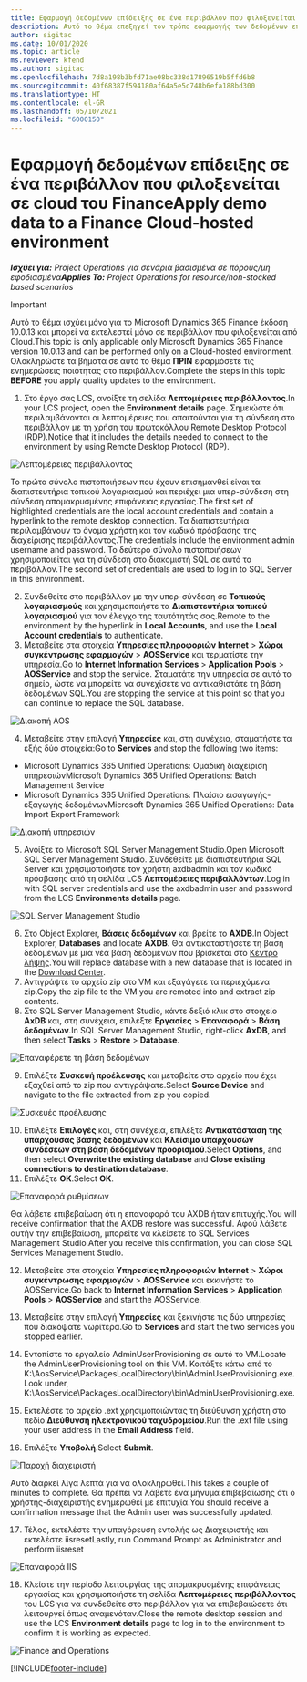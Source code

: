 ```yaml
---
title: Εφαρμογή δεδομένων επίδειξης σε ένα περιβάλλον που φιλοξενείται σε cloud του Finance
description: Αυτό το θέμα επεξηγεί τον τρόπο εφαρμογής των δεδομένων επίδειξης από το Project Operations σε ένα περιβάλλον Dynamics 365 Finance που φιλοξενείται στο Cloud.
author: sigitac
ms.date: 10/01/2020
ms.topic: article
ms.reviewer: kfend
ms.author: sigitac
ms.openlocfilehash: 7d8a198b3bfd71ae08bc338d17896519b5ffd6b8
ms.sourcegitcommit: 40f68387f594180af64a5e5c748b6efa188bd300
ms.translationtype: HT
ms.contentlocale: el-GR
ms.lasthandoff: 05/10/2021
ms.locfileid: "6000150"
---
```

# <a name="apply-demo-data-to-a-finance-cloud-hosted-environment"></a><span data-ttu-id="ea4b4-103">Εφαρμογή δεδομένων επίδειξης σε ένα περιβάλλον που φιλοξενείται σε cloud του Finance</span><span class="sxs-lookup"><span data-stu-id="ea4b4-103">Apply demo data to a Finance Cloud-hosted environment</span></span>

<span data-ttu-id="ea4b4-104">_**Ισχύει για:** Project Operations για σενάρια βασισμένα σε πόρους/μη εφοδιασμένα_</span><span class="sxs-lookup"><span data-stu-id="ea4b4-104">_**Applies To:** Project Operations for resource/non-stocked based scenarios_</span></span>

> [!IMPORTANT]
> <span data-ttu-id="ea4b4-105">Αυτό το θέμα ισχύει μόνο για το Microsoft Dynamics 365 Finance έκδοση 10.0.13 και μπορεί να εκτελεστεί μόνο σε περιβάλλον που φιλοξενείται από Cloud.</span><span class="sxs-lookup"><span data-stu-id="ea4b4-105">This topic is only applicable only Microsoft Dynamics 365 Finance version 10.0.13 and can be performed only on a Cloud-hosted environment.</span></span> <span data-ttu-id="ea4b4-106">Ολοκληρώστε τα βήματα σε αυτό το θέμα **ΠΡΙΝ** εφαρμόσετε τις ενημερώσεις ποιότητας στο περιβάλλον.</span><span class="sxs-lookup"><span data-stu-id="ea4b4-106">Complete the steps in this topic **BEFORE** you apply quality updates to the environment.</span></span>

1. <span data-ttu-id="ea4b4-107">Στο έργο σας LCS, ανοίξτε τη σελίδα **Λεπτομέρειες περιβάλλοντος**.</span><span class="sxs-lookup"><span data-stu-id="ea4b4-107">In your LCS project, open the **Environment details** page.</span></span> <span data-ttu-id="ea4b4-108">Σημειώστε ότι περιλαμβάνονται οι λεπτομέρειες που απαιτούνται για τη σύνδεση στο περιβάλλον με τη χρήση του πρωτοκόλλου Remote Desktop Protocol (RDP).</span><span class="sxs-lookup"><span data-stu-id="ea4b4-108">Notice that it includes the details needed to connect to the environment by using Remote Desktop Protocol (RDP).</span></span>

![Λεπτομέρειες περιβάλλοντος ](./media/1EnvironmentDetails.png)

<span data-ttu-id="ea4b4-110">Το πρώτο σύνολο πιστοποιήσεων που έχουν επισημανθεί είναι τα διαπιστευτήρια τοπικού λογαριασμού και περιέχει μια υπερ-σύνδεση στη σύνδεση απομακρυσμένης επιφάνειας εργασίας.</span><span class="sxs-lookup"><span data-stu-id="ea4b4-110">The first set of highlighted credentials are the local account credentials and contain a hyperlink to the remote desktop connection.</span></span> <span data-ttu-id="ea4b4-111">Τα διαπιστευτήρια περιλαμβάνουν το όνομα χρήστη και τον κωδικό πρόσβασης της διαχείρισης περιβάλλοντος.</span><span class="sxs-lookup"><span data-stu-id="ea4b4-111">The credentials include the environment admin username and password.</span></span> <span data-ttu-id="ea4b4-112">Το δεύτερο σύνολο πιστοποιήσεων χρησιμοποιείται για τη σύνδεση στο διακομιστή SQL σε αυτό το περιβάλλον.</span><span class="sxs-lookup"><span data-stu-id="ea4b4-112">The second set of credentials are used to log in to SQL Server in this environment.</span></span>

2. <span data-ttu-id="ea4b4-113">Συνδεθείτε στο περιβάλλον με την υπερ-σύνδεση σε **Τοπικούς λογαριασμούς** και χρησιμοποιήστε τα **Διαπιστευτήρια τοπικού λογαριασμού** για τον έλεγχο της ταυτότητάς σας.</span><span class="sxs-lookup"><span data-stu-id="ea4b4-113">Remote to the environment by the hyperlink in **Local Accounts**, and use the **Local Account credentials** to authenticate.</span></span>
3. <span data-ttu-id="ea4b4-114">Μεταβείτε στα στοιχεία **Υπηρεσίες πληροφοριών Internet** > **Χώροι συγκέντρωσης εφαρμογών** > **AOSService** και τερματίστε την υπηρεσία.</span><span class="sxs-lookup"><span data-stu-id="ea4b4-114">Go to **Internet Information Services** > **Application Pools** > **AOSService** and stop the service.</span></span> <span data-ttu-id="ea4b4-115">Σταματάτε την υπηρεσία σε αυτό το σημείο, ώστε να μπορείτε να συνεχίσετε να αντικαθιστάτε τη βάση δεδομένων SQL.</span><span class="sxs-lookup"><span data-stu-id="ea4b4-115">You are stopping the service at this point so that you can continue to replace the SQL database.</span></span>

![Διακοπή AOS](./media/2StopAOS.png)

4. <span data-ttu-id="ea4b4-117">Μεταβείτε στην επιλογή **Υπηρεσίες** και, στη συνέχεια, σταματήστε τα εξής δύο στοιχεία:</span><span class="sxs-lookup"><span data-stu-id="ea4b4-117">Go to **Services** and stop the following two items:</span></span>

- <span data-ttu-id="ea4b4-118">Microsoft Dynamics 365 Unified Operations: Ομαδική διαχείριση υπηρεσιών</span><span class="sxs-lookup"><span data-stu-id="ea4b4-118">Microsoft Dynamics 365 Unified Operations: Batch Management Service</span></span>
- <span data-ttu-id="ea4b4-119">Microsoft Dynamics 365 Unified Operations: Πλαίσιο εισαγωγής-εξαγωγής δεδομένων</span><span class="sxs-lookup"><span data-stu-id="ea4b4-119">Microsoft Dynamics 365 Unified Operations: Data Import Export Framework</span></span>

![Διακοπή υπηρεσιών](./media/3StopServices.png)

5. <span data-ttu-id="ea4b4-121">Ανοίξτε το Microsoft SQL Server Management Studio.</span><span class="sxs-lookup"><span data-stu-id="ea4b4-121">Open Microsoft SQL Server Management Studio.</span></span> <span data-ttu-id="ea4b4-122">Συνδεθείτε με διαπιστευτήρια SQL Server και χρησιμοποιήστε τον χρήστη axdbadmin και τον κωδικό πρόσβασης από τη σελίδα LCS **Λεπτομέρειες περιβαλλόντων**.</span><span class="sxs-lookup"><span data-stu-id="ea4b4-122">Log in with SQL server credentials and use the axdbadmin user and password from the LCS **Environments details** page.</span></span>

![SQL Server Management Studio](./media/4SSMS.png)

6. <span data-ttu-id="ea4b4-124">Στο Object Explorer, **Βάσεις δεδομένων** και βρείτε το **AXDB**.</span><span class="sxs-lookup"><span data-stu-id="ea4b4-124">In Object Explorer, **Databases** and locate **AXDB**.</span></span> <span data-ttu-id="ea4b4-125">Θα αντικαταστήσετε τη βάση δεδομένων με μια νέα βάση δεδομένων που βρίσκεται στο [Κέντρο λήψης](https://download.microsoft.com/download/1/a/3/1a314bd2-b082-4a87-abdc-1ba26c92b63d/ProjOpsDemoDataFOGARelease.zip).</span><span class="sxs-lookup"><span data-stu-id="ea4b4-125">You will replace database with a new database that is located in the [Download Center](https://download.microsoft.com/download/1/a/3/1a314bd2-b082-4a87-abdc-1ba26c92b63d/ProjOpsDemoDataFOGARelease.zip).</span></span> 
7. <span data-ttu-id="ea4b4-126">Αντιγράψτε το αρχείο zip στο VM και εξαγάγετε τα περιεχόμενα zip.</span><span class="sxs-lookup"><span data-stu-id="ea4b4-126">Copy the zip file to the VM you are remoted into and extract zip contents.</span></span>
8. <span data-ttu-id="ea4b4-127">Στο SQL Server Management Studio, κάντε δεξιό κλικ στο στοιχείο **AxDB** και, στη συνέχεια, επιλέξτε **Εργασίες** > **Επαναφορά** > **Βάση δεδομένων**.</span><span class="sxs-lookup"><span data-stu-id="ea4b4-127">In SQL Server Management Studio, right-click **AxDB**, and then select **Tasks** > **Restore** > **Database**.</span></span>

![Επαναφέρετε τη βάση δεδομένων](./media/5RestoreDatabase.png)

9. <span data-ttu-id="ea4b4-129">Επιλέξτε **Συσκευή προέλευσης** και μεταβείτε στο αρχείο που έχει εξαχθεί από το zip που αντιγράψατε.</span><span class="sxs-lookup"><span data-stu-id="ea4b4-129">Select **Source Device** and navigate to the file extracted from zip you copied.</span></span>

![Συσκευές προέλευσης](./media/6SourceDevice.png)

10. <span data-ttu-id="ea4b4-131">Επιλέξτε **Επιλογές** και, στη συνέχεια, επιλέξτε **Αντικατάσταση της υπάρχουσας βάσης δεδομένων** και **Κλείσιμο υπαρχουσών συνδέσεων στη βάση δεδομένων προορισμού**.</span><span class="sxs-lookup"><span data-stu-id="ea4b4-131">Select **Options**, and then select **Overwrite the existing database** and **Close existing connections to destination database**.</span></span> 
11. <span data-ttu-id="ea4b4-132">Επιλέξτε **OK**.</span><span class="sxs-lookup"><span data-stu-id="ea4b4-132">Select **OK**.</span></span>

![Επαναφορά ρυθμίσεων](./media/7RestoreSetting.png)

<span data-ttu-id="ea4b4-134">Θα λάβετε επιβεβαίωση ότι η επαναφορά του AXDB ήταν επιτυχής.</span><span class="sxs-lookup"><span data-stu-id="ea4b4-134">You will receive confirmation that the AXDB restore was successful.</span></span> <span data-ttu-id="ea4b4-135">Αφού λάβετε αυτήν την επιβεβαίωση, μπορείτε να κλείσετε το SQL Services Management Studio.</span><span class="sxs-lookup"><span data-stu-id="ea4b4-135">After you receive this confirmation, you can close SQL Services Management Studio.</span></span>

12. <span data-ttu-id="ea4b4-136">Μεταβείτε στα στοιχεία **Υπηρεσίες πληροφοριών Internet** > **Χώροι συγκέντρωσης εφαρμογών** > **AOSService** και εκκινήστε το AOSService.</span><span class="sxs-lookup"><span data-stu-id="ea4b4-136">Go back to **Internet Information Services** > **Application Pools** > **AOSService** and start the AOSService.</span></span>
13. <span data-ttu-id="ea4b4-137">Μεταβείτε στην επιλογή **Υπηρεσίες** και ξεκινήστε τις δύο υπηρεσίες που διακόψατε νωρίτερα.</span><span class="sxs-lookup"><span data-stu-id="ea4b4-137">Go to **Services** and start the two services you stopped earlier.</span></span>

14. <span data-ttu-id="ea4b4-138">Εντοπίστε το εργαλείο AdminUserProvisioning σε αυτό το VM.</span><span class="sxs-lookup"><span data-stu-id="ea4b4-138">Locate the AdminUserProvisioning tool on this VM.</span></span> <span data-ttu-id="ea4b4-139">Κοιτάξτε κάτω από το K:\AosService\PackagesLocalDirectory\bin\AdminUserProvisioning.exe.</span><span class="sxs-lookup"><span data-stu-id="ea4b4-139">Look under, K:\AosService\PackagesLocalDirectory\bin\AdminUserProvisioning.exe.</span></span>
15. <span data-ttu-id="ea4b4-140">Εκτελέστε το αρχείο .ext χρησιμοποιώντας τη διεύθυνση χρήστη στο πεδίο **Διεύθυνση ηλεκτρονικού ταχυδρομείου**.</span><span class="sxs-lookup"><span data-stu-id="ea4b4-140">Run the .ext file using your user address in the **Email Address** field.</span></span> 
16. <span data-ttu-id="ea4b4-141">Επιλέξτε **Υποβολή**.</span><span class="sxs-lookup"><span data-stu-id="ea4b4-141">Select **Submit**.</span></span>

![Παροχή διαχειριστή](./media/8AdminUserProvisioning.png)

<span data-ttu-id="ea4b4-143">Αυτό διαρκεί λίγα λεπτά για να ολοκληρωθεί.</span><span class="sxs-lookup"><span data-stu-id="ea4b4-143">This takes a couple of minutes to complete.</span></span> <span data-ttu-id="ea4b4-144">Θα πρέπει να λάβετε ένα μήνυμα επιβεβαίωσης ότι ο χρήστης-διαχειριστής ενημερωθεί με επιτυχία.</span><span class="sxs-lookup"><span data-stu-id="ea4b4-144">You should receive a confirmation message that the Admin user was successfully updated.</span></span>

17. <span data-ttu-id="ea4b4-145">Τέλος, εκτελέστε την υπαγόρευση εντολής ως Διαχειριστής και εκτελέστε iisreset</span><span class="sxs-lookup"><span data-stu-id="ea4b4-145">Lastly, run Command Prompt as Administrator and perform iisreset</span></span>

![Επαναφορά IIS](./media/9IISReset.png)

18. <span data-ttu-id="ea4b4-147">Κλείστε την περίοδο λειτουργίας της απομακρυσμένης επιφάνειας εργασίας και χρησιμοποιήστε τη σελίδα **Λεπτομέρειες περιβάλλοντος** του LCS για να συνδεθείτε στο περιβάλλον για να επιβεβαιώσετε ότι λειτουργεί όπως αναμενόταν.</span><span class="sxs-lookup"><span data-stu-id="ea4b4-147">Close the remote desktop session and use the LCS **Environment details** page to log in to the environment to confirm it is working as expected.</span></span>

![Finance and Operations](./media/10FinanceAndOperations.png)


[!INCLUDE[footer-include](../includes/footer-banner.md)]